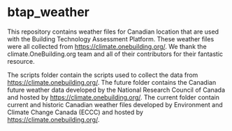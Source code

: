 # btap_weather
This repository contains weather files for Canadian location that are used with the Building Technology Assessment Platform.  These weather files were all collected from https://climate.onebuilding.org/.  We thank the climate.OneBuilding.org team and all of their contributors for their fantastic resource.

The scripts folder contain the scripts used to collect the data from https://climate.onebuilding.org/.  The future folder contains the Canadian future weather data developed by the National Research Council of Canada and hosted by https://climate.onebuilding.org/.  The current folder contain current and historic Canadian weather files developed by Environment and Climate Change Canada (ECCC) and hosted by https://climate.onebuilding.org/.
